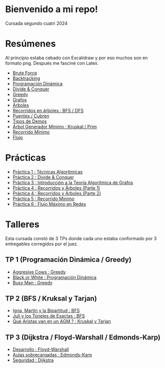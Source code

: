 # Bienvenido a mi repo!
Cursada segundo cuatri 2024

# Resúmenes
Al principio estaba cebado con Excalidraw y por eso muchos son en formato png. Después me fasciné con Latex.
- [Brute Force](https://github.com/ToniusRetonius/Sistemas-Operativos/tree/main/Pr%C3%A1ctica/P6%20-%20Seguridad)
- [Backtracking](https://github.com/ToniusRetonius/AlgoIII/blob/main/Res%C3%BAmenes/2-%20Backtracking.png)
- [Programación Dinámica](https://github.com/ToniusRetonius/AlgoIII/blob/main/Res%C3%BAmenes/3%20-%20Programaci%C3%B3n-din%C3%A1mica.png)
- [Divide & Conquer](https://github.com/ToniusRetonius/AlgoIII/blob/main/Res%C3%BAmenes/4%20-%20D%26C.png)
- [Greedy](https://github.com/ToniusRetonius/AlgoIII/blob/main/Res%C3%BAmenes/5%20-%20Greedy.png)
- [Grafos](https://github.com/ToniusRetonius/AlgoIII/blob/main/Res%C3%BAmenes/6%20-%20Grafos.png)
- [Árboles](https://github.com/ToniusRetonius/AlgoIII/blob/main/Res%C3%BAmenes/7%20-%20%C3%81rboles.png)
- [Recorridos en árboles : BFS / DFS](https://github.com/ToniusRetonius/AlgoIII/blob/main/Res%C3%BAmenes/8%20-%20BFS-DFS.png)
- [Puentes / Cubren](https://github.com/ToniusRetonius/AlgoIII/blob/main/Res%C3%BAmenes/10%20-%20Puentes%20y%20Cubren.png)
- [Tipos de Demos](https://github.com/ToniusRetonius/AlgoIII/blob/main/Res%C3%BAmenes/11%20-%20Demos.png)
- [Árbol Generador Mínimo : Kruskal / Prim](https://github.com/ToniusRetonius/AlgoIII/blob/main/Res%C3%BAmenes/12%20-%20Kruskal%20-%20Prim%20-%20Minimax.png)
- [Recorrido Mínimo](https://github.com/ToniusRetonius/AlgoIII/blob/main/Res%C3%BAmenes/13%20-%20%20Recorrido%20M%C3%ADnimo.pdf)
- [Flujo](https://github.com/ToniusRetonius/AlgoIII/blob/main/Res%C3%BAmenes/14%20-%20Flujo.pdf)

# Prácticas
- [Práctica 1 : Técnicas Algorítmicas](https://github.com/ToniusRetonius/AlgoIII/tree/main/Pr%C3%A1cticas/Pr%C3%A1ctica%201)
- [Práctica 2 : Divide & Conquer](https://github.com/ToniusRetonius/AlgoIII/tree/main/Pr%C3%A1cticas/Pr%C3%A1ctica%202)
- [Práctica 3 : Introducción a la Teoría Algorítmica de Grafos](https://github.com/ToniusRetonius/AlgoIII/tree/main/Pr%C3%A1cticas/Pr%C3%A1ctica%203)
- [Práctica 4 : Recorridos y Árboles (Parte 1)](https://github.com/ToniusRetonius/AlgoIII/tree/main/Pr%C3%A1cticas/Pr%C3%A1ctica%204/Parte%201)
- [Práctica 4 : Recorridos y Árboles (Parte 2)](https://github.com/ToniusRetonius/AlgoIII/tree/main/Pr%C3%A1cticas/Pr%C3%A1ctica%204/Parte%202)
- [Práctica 5 : Recorrido Mínimo](https://github.com/ToniusRetonius/AlgoIII/blob/main/Pr%C3%A1cticas/Pr%C3%A1ctica%205/Pr%C3%A1ctica_Recorridos.pdf)
- [Práctica 6 : Flujo Máximo en Redes](https://github.com/ToniusRetonius/AlgoIII/blob/main/Pr%C3%A1cticas/Pr%C3%A1ctica%206/Pr%C3%A1ctica_Flujo.pdf)

# Talleres
Esta cursada constó de 3 TPs donde cada uno estaba conformado por 3 entregables corregidos por el juez.

## TP 1 (Programación Dinámica / Greedy)
- [Aggresive Cows : Greedy](https://github.com/ToniusRetonius/AlgoIII/blob/main/Talleres/Aggresive-cows/aggresivecows.cpp)
- [Black or White : Programación Dinámica](https://github.com/ToniusRetonius/AlgoIII/blob/main/Talleres/Black-or-white/bowpd.cpp)
- [Busy Man : Greedy](https://github.com/ToniusRetonius/AlgoIII/blob/main/Talleres/Busy-man/busymangreedy.cpp)

## TP 2 (BFS / Kruksal y Tarjan)
- [Igna, Martin y la Bipartitud : BFS](https://github.com/ToniusRetonius/AlgoIII/blob/main/Talleres/Igna-Martin-y-la-bipartitud/bipartitos.cpp)
- [Juli y los Túneles de Exactas : BFS](https://github.com/ToniusRetonius/AlgoIII/blob/main/Talleres/Juli-y-los-t%C3%BAneles/tuneles.cpp)
- [Qué Aristas van en un AGM ? : Kruskal y Tarjan](https://github.com/ToniusRetonius/AlgoIII/blob/main/Talleres/Aristas-en-AGM/v5-pasa.cpp)

## TP 3 (Dijkstra / Floyd-Warshall / Edmonds-Karp)
- [Desarrollo : Floyd-Warshall](https://github.com/ToniusRetonius/AlgoIII/blob/main/Talleres/Desarrollo/res.cpp)
- [Aulas sobrecargadas : Edmonds-Karp](https://github.com/ToniusRetonius/AlgoIII/blob/main/Talleres/Aulas-Sobrecargadas/res.cpp)
- [Seguridad : Dijkstra](https://github.com/ToniusRetonius/AlgoIII/blob/main/Talleres/Seguridad/opt.cpp)